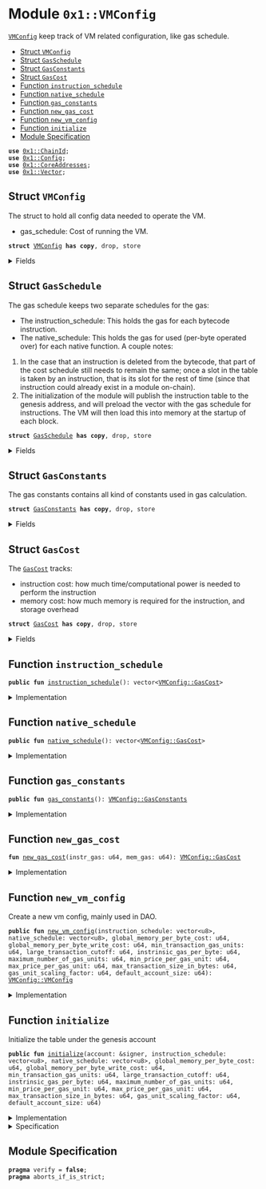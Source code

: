 
<a name="0x1_VMConfig"></a>

# Module `0x1::VMConfig`

<code><a href="VMConfig.md#0x1_VMConfig">VMConfig</a></code> keep track of VM related configuration, like gas schedule.


-  [Struct `VMConfig`](#0x1_VMConfig_VMConfig)
-  [Struct `GasSchedule`](#0x1_VMConfig_GasSchedule)
-  [Struct `GasConstants`](#0x1_VMConfig_GasConstants)
-  [Struct `GasCost`](#0x1_VMConfig_GasCost)
-  [Function `instruction_schedule`](#0x1_VMConfig_instruction_schedule)
-  [Function `native_schedule`](#0x1_VMConfig_native_schedule)
-  [Function `gas_constants`](#0x1_VMConfig_gas_constants)
-  [Function `new_gas_cost`](#0x1_VMConfig_new_gas_cost)
-  [Function `new_vm_config`](#0x1_VMConfig_new_vm_config)
-  [Function `initialize`](#0x1_VMConfig_initialize)
-  [Module Specification](#@Module_Specification_0)


<pre><code><b>use</b> <a href="ChainId.md#0x1_ChainId">0x1::ChainId</a>;
<b>use</b> <a href="Config.md#0x1_Config">0x1::Config</a>;
<b>use</b> <a href="CoreAddresses.md#0x1_CoreAddresses">0x1::CoreAddresses</a>;
<b>use</b> <a href="Vector.md#0x1_Vector">0x1::Vector</a>;
</code></pre>



<a name="0x1_VMConfig_VMConfig"></a>

## Struct `VMConfig`

The struct to hold all config data needed to operate the VM.
* gas_schedule: Cost of running the VM.


<pre><code><b>struct</b> <a href="VMConfig.md#0x1_VMConfig">VMConfig</a> <b>has</b> <b>copy</b>, drop, store
</code></pre>



<details>
<summary>Fields</summary>


<dl>
<dt>
<code>gas_schedule: <a href="VMConfig.md#0x1_VMConfig_GasSchedule">VMConfig::GasSchedule</a></code>
</dt>
<dd>

</dd>
</dl>


</details>

<a name="0x1_VMConfig_GasSchedule"></a>

## Struct `GasSchedule`

The gas schedule keeps two separate schedules for the gas:
* The instruction_schedule: This holds the gas for each bytecode instruction.
* The native_schedule: This holds the gas for used (per-byte operated over) for each native
function.
A couple notes:
1. In the case that an instruction is deleted from the bytecode, that part of the cost schedule
still needs to remain the same; once a slot in the table is taken by an instruction, that is its
slot for the rest of time (since that instruction could already exist in a module on-chain).
2. The initialization of the module will publish the instruction table to the genesis
address, and will preload the vector with the gas schedule for instructions. The VM will then
load this into memory at the startup of each block.


<pre><code><b>struct</b> <a href="VMConfig.md#0x1_VMConfig_GasSchedule">GasSchedule</a> <b>has</b> <b>copy</b>, drop, store
</code></pre>



<details>
<summary>Fields</summary>


<dl>
<dt>
<code>instruction_schedule: vector&lt;u8&gt;</code>
</dt>
<dd>

</dd>
<dt>
<code>native_schedule: vector&lt;u8&gt;</code>
</dt>
<dd>

</dd>
<dt>
<code>gas_constants: <a href="VMConfig.md#0x1_VMConfig_GasConstants">VMConfig::GasConstants</a></code>
</dt>
<dd>

</dd>
</dl>


</details>

<a name="0x1_VMConfig_GasConstants"></a>

## Struct `GasConstants`

The gas constants contains all kind of constants used in gas calculation.


<pre><code><b>struct</b> <a href="VMConfig.md#0x1_VMConfig_GasConstants">GasConstants</a> <b>has</b> <b>copy</b>, drop, store
</code></pre>



<details>
<summary>Fields</summary>


<dl>
<dt>
<code>global_memory_per_byte_cost: u64</code>
</dt>
<dd>
 The cost per-byte written to global storage.
</dd>
<dt>
<code>global_memory_per_byte_write_cost: u64</code>
</dt>
<dd>
 The cost per-byte written to storage.
</dd>
<dt>
<code>min_transaction_gas_units: u64</code>
</dt>
<dd>
 We charge one unit of gas per-byte for the first 600 bytes
</dd>
<dt>
<code>large_transaction_cutoff: u64</code>
</dt>
<dd>
 Any transaction over this size will be charged <code>INTRINSIC_GAS_PER_BYTE</code> per byte
</dd>
<dt>
<code>instrinsic_gas_per_byte: u64</code>
</dt>
<dd>
 The units of gas that should be charged per byte for every transaction.
</dd>
<dt>
<code>maximum_number_of_gas_units: u64</code>
</dt>
<dd>
 1 nanosecond should equal one unit of computational gas. We bound the maximum
 computational time of any given transaction at 10 milliseconds. We want this number and
 <code>MAX_PRICE_PER_GAS_UNIT</code> to always satisfy the inequality that
         MAXIMUM_NUMBER_OF_GAS_UNITS * MAX_PRICE_PER_GAS_UNIT < min(u64::MAX, GasUnits<GasCarrier>::MAX)
</dd>
<dt>
<code>min_price_per_gas_unit: u64</code>
</dt>
<dd>
 The minimum gas price that a transaction can be submitted with.
</dd>
<dt>
<code>max_price_per_gas_unit: u64</code>
</dt>
<dd>
 The maximum gas unit price that a transaction can be submitted with.
</dd>
<dt>
<code>max_transaction_size_in_bytes: u64</code>
</dt>
<dd>
 The max transaction size in bytes that a transaction can have.
</dd>
<dt>
<code>gas_unit_scaling_factor: u64</code>
</dt>
<dd>
 gas unit scaling factor.
</dd>
<dt>
<code>default_account_size: u64</code>
</dt>
<dd>
 default account size.
</dd>
</dl>


</details>

<a name="0x1_VMConfig_GasCost"></a>

## Struct `GasCost`

The  <code><a href="VMConfig.md#0x1_VMConfig_GasCost">GasCost</a></code> tracks:
- instruction cost: how much time/computational power is needed to perform the instruction
- memory cost: how much memory is required for the instruction, and storage overhead


<pre><code><b>struct</b> <a href="VMConfig.md#0x1_VMConfig_GasCost">GasCost</a> <b>has</b> <b>copy</b>, drop, store
</code></pre>



<details>
<summary>Fields</summary>


<dl>
<dt>
<code>instruction_gas: u64</code>
</dt>
<dd>

</dd>
<dt>
<code>memory_gas: u64</code>
</dt>
<dd>

</dd>
</dl>


</details>

<a name="0x1_VMConfig_instruction_schedule"></a>

## Function `instruction_schedule`



<pre><code><b>public</b> <b>fun</b> <a href="VMConfig.md#0x1_VMConfig_instruction_schedule">instruction_schedule</a>(): vector&lt;<a href="VMConfig.md#0x1_VMConfig_GasCost">VMConfig::GasCost</a>&gt;
</code></pre>



<details>
<summary>Implementation</summary>


<pre><code><b>public</b> <b>fun</b> <a href="VMConfig.md#0x1_VMConfig_instruction_schedule">instruction_schedule</a>(): vector&lt;<a href="VMConfig.md#0x1_VMConfig_GasCost">GasCost</a>&gt; {
    <b>let</b> table = <a href="Vector.md#0x1_Vector_empty">Vector::empty</a>();

    // POP
    <a href="Vector.md#0x1_Vector_push_back">Vector::push_back</a>(&<b>mut</b> table, <a href="VMConfig.md#0x1_VMConfig_new_gas_cost">new_gas_cost</a>(1, 1));
    // RET
    <a href="Vector.md#0x1_Vector_push_back">Vector::push_back</a>(&<b>mut</b> table, <a href="VMConfig.md#0x1_VMConfig_new_gas_cost">new_gas_cost</a>(638, 1));
    // BR_TRUE
    <a href="Vector.md#0x1_Vector_push_back">Vector::push_back</a>(&<b>mut</b> table, <a href="VMConfig.md#0x1_VMConfig_new_gas_cost">new_gas_cost</a>(1, 1));
    // BR_FALSE
    <a href="Vector.md#0x1_Vector_push_back">Vector::push_back</a>(&<b>mut</b> table, <a href="VMConfig.md#0x1_VMConfig_new_gas_cost">new_gas_cost</a>(1, 1));
    // BRANCH
    <a href="Vector.md#0x1_Vector_push_back">Vector::push_back</a>(&<b>mut</b> table, <a href="VMConfig.md#0x1_VMConfig_new_gas_cost">new_gas_cost</a>(1, 1));
    // LD_U64
    <a href="Vector.md#0x1_Vector_push_back">Vector::push_back</a>(&<b>mut</b> table, <a href="VMConfig.md#0x1_VMConfig_new_gas_cost">new_gas_cost</a>(1, 1));
    // LD_CONST
    <a href="Vector.md#0x1_Vector_push_back">Vector::push_back</a>(&<b>mut</b> table, <a href="VMConfig.md#0x1_VMConfig_new_gas_cost">new_gas_cost</a>(1, 1));
    // LD_TRUE
    <a href="Vector.md#0x1_Vector_push_back">Vector::push_back</a>(&<b>mut</b> table, <a href="VMConfig.md#0x1_VMConfig_new_gas_cost">new_gas_cost</a>(1, 1));
    // LD_FALSE
    <a href="Vector.md#0x1_Vector_push_back">Vector::push_back</a>(&<b>mut</b> table, <a href="VMConfig.md#0x1_VMConfig_new_gas_cost">new_gas_cost</a>(1, 1));
    // COPY_LOC
    <a href="Vector.md#0x1_Vector_push_back">Vector::push_back</a>(&<b>mut</b> table, <a href="VMConfig.md#0x1_VMConfig_new_gas_cost">new_gas_cost</a>(1, 1));
    // MOVE_LOC
    <a href="Vector.md#0x1_Vector_push_back">Vector::push_back</a>(&<b>mut</b> table, <a href="VMConfig.md#0x1_VMConfig_new_gas_cost">new_gas_cost</a>(1, 1));
    // ST_LOC
    <a href="Vector.md#0x1_Vector_push_back">Vector::push_back</a>(&<b>mut</b> table, <a href="VMConfig.md#0x1_VMConfig_new_gas_cost">new_gas_cost</a>(1, 1));
    // MUT_BORROW_LOC
    <a href="Vector.md#0x1_Vector_push_back">Vector::push_back</a>(&<b>mut</b> table, <a href="VMConfig.md#0x1_VMConfig_new_gas_cost">new_gas_cost</a>(2, 1));
    // IMM_BORROW_LOC
    <a href="Vector.md#0x1_Vector_push_back">Vector::push_back</a>(&<b>mut</b> table, <a href="VMConfig.md#0x1_VMConfig_new_gas_cost">new_gas_cost</a>(1, 1));
    // MUT_BORROW_FIELD
    <a href="Vector.md#0x1_Vector_push_back">Vector::push_back</a>(&<b>mut</b> table, <a href="VMConfig.md#0x1_VMConfig_new_gas_cost">new_gas_cost</a>(1, 1));
    // IMM_BORROW_FIELD
    <a href="Vector.md#0x1_Vector_push_back">Vector::push_back</a>(&<b>mut</b> table, <a href="VMConfig.md#0x1_VMConfig_new_gas_cost">new_gas_cost</a>(1, 1));
    // CALL
    <a href="Vector.md#0x1_Vector_push_back">Vector::push_back</a>(&<b>mut</b> table, <a href="VMConfig.md#0x1_VMConfig_new_gas_cost">new_gas_cost</a>(1132, 1));
    // PACK
    <a href="Vector.md#0x1_Vector_push_back">Vector::push_back</a>(&<b>mut</b> table, <a href="VMConfig.md#0x1_VMConfig_new_gas_cost">new_gas_cost</a>(2, 1));
    // UNPACK
    <a href="Vector.md#0x1_Vector_push_back">Vector::push_back</a>(&<b>mut</b> table, <a href="VMConfig.md#0x1_VMConfig_new_gas_cost">new_gas_cost</a>(2, 1));
    // READ_REF
    <a href="Vector.md#0x1_Vector_push_back">Vector::push_back</a>(&<b>mut</b> table, <a href="VMConfig.md#0x1_VMConfig_new_gas_cost">new_gas_cost</a>(1, 1));
    // WRITE_REF
    <a href="Vector.md#0x1_Vector_push_back">Vector::push_back</a>(&<b>mut</b> table, <a href="VMConfig.md#0x1_VMConfig_new_gas_cost">new_gas_cost</a>(1, 1));
    // ADD
    <a href="Vector.md#0x1_Vector_push_back">Vector::push_back</a>(&<b>mut</b> table, <a href="VMConfig.md#0x1_VMConfig_new_gas_cost">new_gas_cost</a>(1, 1));
    // SUB
    <a href="Vector.md#0x1_Vector_push_back">Vector::push_back</a>(&<b>mut</b> table, <a href="VMConfig.md#0x1_VMConfig_new_gas_cost">new_gas_cost</a>(1, 1));
    // MUL
    <a href="Vector.md#0x1_Vector_push_back">Vector::push_back</a>(&<b>mut</b> table, <a href="VMConfig.md#0x1_VMConfig_new_gas_cost">new_gas_cost</a>(1, 1));
    // MOD
    <a href="Vector.md#0x1_Vector_push_back">Vector::push_back</a>(&<b>mut</b> table, <a href="VMConfig.md#0x1_VMConfig_new_gas_cost">new_gas_cost</a>(1, 1));
    // DIV
    <a href="Vector.md#0x1_Vector_push_back">Vector::push_back</a>(&<b>mut</b> table, <a href="VMConfig.md#0x1_VMConfig_new_gas_cost">new_gas_cost</a>(3, 1));
    // BIT_OR
    <a href="Vector.md#0x1_Vector_push_back">Vector::push_back</a>(&<b>mut</b> table, <a href="VMConfig.md#0x1_VMConfig_new_gas_cost">new_gas_cost</a>(2, 1));
    // BIT_AND
    <a href="Vector.md#0x1_Vector_push_back">Vector::push_back</a>(&<b>mut</b> table, <a href="VMConfig.md#0x1_VMConfig_new_gas_cost">new_gas_cost</a>(2, 1));
    // XOR
    <a href="Vector.md#0x1_Vector_push_back">Vector::push_back</a>(&<b>mut</b> table, <a href="VMConfig.md#0x1_VMConfig_new_gas_cost">new_gas_cost</a>(1, 1));
    // OR
    <a href="Vector.md#0x1_Vector_push_back">Vector::push_back</a>(&<b>mut</b> table, <a href="VMConfig.md#0x1_VMConfig_new_gas_cost">new_gas_cost</a>(2, 1));
    // AND
    <a href="Vector.md#0x1_Vector_push_back">Vector::push_back</a>(&<b>mut</b> table, <a href="VMConfig.md#0x1_VMConfig_new_gas_cost">new_gas_cost</a>(1, 1));
    // NOT
    <a href="Vector.md#0x1_Vector_push_back">Vector::push_back</a>(&<b>mut</b> table, <a href="VMConfig.md#0x1_VMConfig_new_gas_cost">new_gas_cost</a>(1, 1));
    // EQ
    <a href="Vector.md#0x1_Vector_push_back">Vector::push_back</a>(&<b>mut</b> table, <a href="VMConfig.md#0x1_VMConfig_new_gas_cost">new_gas_cost</a>(1, 1));
    // NEQ
    <a href="Vector.md#0x1_Vector_push_back">Vector::push_back</a>(&<b>mut</b> table, <a href="VMConfig.md#0x1_VMConfig_new_gas_cost">new_gas_cost</a>(1, 1));
    // LT
    <a href="Vector.md#0x1_Vector_push_back">Vector::push_back</a>(&<b>mut</b> table, <a href="VMConfig.md#0x1_VMConfig_new_gas_cost">new_gas_cost</a>(1, 1));
    // GT
    <a href="Vector.md#0x1_Vector_push_back">Vector::push_back</a>(&<b>mut</b> table, <a href="VMConfig.md#0x1_VMConfig_new_gas_cost">new_gas_cost</a>(1, 1));
    // LE
    <a href="Vector.md#0x1_Vector_push_back">Vector::push_back</a>(&<b>mut</b> table, <a href="VMConfig.md#0x1_VMConfig_new_gas_cost">new_gas_cost</a>(2, 1));
    // GE
    <a href="Vector.md#0x1_Vector_push_back">Vector::push_back</a>(&<b>mut</b> table, <a href="VMConfig.md#0x1_VMConfig_new_gas_cost">new_gas_cost</a>(1, 1));
    // ABORT
    <a href="Vector.md#0x1_Vector_push_back">Vector::push_back</a>(&<b>mut</b> table, <a href="VMConfig.md#0x1_VMConfig_new_gas_cost">new_gas_cost</a>(1, 1));
    // NOP
    <a href="Vector.md#0x1_Vector_push_back">Vector::push_back</a>(&<b>mut</b> table, <a href="VMConfig.md#0x1_VMConfig_new_gas_cost">new_gas_cost</a>(1, 1));
    // EXISTS
    <a href="Vector.md#0x1_Vector_push_back">Vector::push_back</a>(&<b>mut</b> table, <a href="VMConfig.md#0x1_VMConfig_new_gas_cost">new_gas_cost</a>(41, 1));
    // MUT_BORROW_GLOBAL
    <a href="Vector.md#0x1_Vector_push_back">Vector::push_back</a>(&<b>mut</b> table, <a href="VMConfig.md#0x1_VMConfig_new_gas_cost">new_gas_cost</a>(21, 1));
    // IML_BORROW_GLOBAL
    <a href="Vector.md#0x1_Vector_push_back">Vector::push_back</a>(&<b>mut</b> table, <a href="VMConfig.md#0x1_VMConfig_new_gas_cost">new_gas_cost</a>(23, 1));
    // MOVE_FROM
    <a href="Vector.md#0x1_Vector_push_back">Vector::push_back</a>(&<b>mut</b> table, <a href="VMConfig.md#0x1_VMConfig_new_gas_cost">new_gas_cost</a>(459, 1));
    // MOVE_TO
    <a href="Vector.md#0x1_Vector_push_back">Vector::push_back</a>(&<b>mut</b> table, <a href="VMConfig.md#0x1_VMConfig_new_gas_cost">new_gas_cost</a>(13, 1));
    // FREEZE_REF
    <a href="Vector.md#0x1_Vector_push_back">Vector::push_back</a>(&<b>mut</b> table, <a href="VMConfig.md#0x1_VMConfig_new_gas_cost">new_gas_cost</a>(1, 1));
    // SHL
    <a href="Vector.md#0x1_Vector_push_back">Vector::push_back</a>(&<b>mut</b> table, <a href="VMConfig.md#0x1_VMConfig_new_gas_cost">new_gas_cost</a>(2, 1));
    // SHR
    <a href="Vector.md#0x1_Vector_push_back">Vector::push_back</a>(&<b>mut</b> table, <a href="VMConfig.md#0x1_VMConfig_new_gas_cost">new_gas_cost</a>(1, 1));
    // LD_U8
    <a href="Vector.md#0x1_Vector_push_back">Vector::push_back</a>(&<b>mut</b> table, <a href="VMConfig.md#0x1_VMConfig_new_gas_cost">new_gas_cost</a>(1, 1));
    // LD_U128
    <a href="Vector.md#0x1_Vector_push_back">Vector::push_back</a>(&<b>mut</b> table, <a href="VMConfig.md#0x1_VMConfig_new_gas_cost">new_gas_cost</a>(1, 1));

    // CAST_U8
    <a href="Vector.md#0x1_Vector_push_back">Vector::push_back</a>(&<b>mut</b> table, <a href="VMConfig.md#0x1_VMConfig_new_gas_cost">new_gas_cost</a>(2, 1));
    // CAST_U64
    <a href="Vector.md#0x1_Vector_push_back">Vector::push_back</a>(&<b>mut</b> table, <a href="VMConfig.md#0x1_VMConfig_new_gas_cost">new_gas_cost</a>(1, 1));
    // CAST_U128
    <a href="Vector.md#0x1_Vector_push_back">Vector::push_back</a>(&<b>mut</b> table, <a href="VMConfig.md#0x1_VMConfig_new_gas_cost">new_gas_cost</a>(1, 1));
    // MUT_BORORW_FIELD_GENERIC
    <a href="Vector.md#0x1_Vector_push_back">Vector::push_back</a>(&<b>mut</b> table, <a href="VMConfig.md#0x1_VMConfig_new_gas_cost">new_gas_cost</a>(1, 1));
    // IMM_BORORW_FIELD_GENERIC
    <a href="Vector.md#0x1_Vector_push_back">Vector::push_back</a>(&<b>mut</b> table, <a href="VMConfig.md#0x1_VMConfig_new_gas_cost">new_gas_cost</a>(1, 1));
    // CALL_GENERIC
    <a href="Vector.md#0x1_Vector_push_back">Vector::push_back</a>(&<b>mut</b> table, <a href="VMConfig.md#0x1_VMConfig_new_gas_cost">new_gas_cost</a>(582, 1));
    // PACK_GENERIC
    <a href="Vector.md#0x1_Vector_push_back">Vector::push_back</a>(&<b>mut</b> table, <a href="VMConfig.md#0x1_VMConfig_new_gas_cost">new_gas_cost</a>(2, 1));
    // UNPACK_GENERIC
    <a href="Vector.md#0x1_Vector_push_back">Vector::push_back</a>(&<b>mut</b> table, <a href="VMConfig.md#0x1_VMConfig_new_gas_cost">new_gas_cost</a>(2, 1));
    // EXISTS_GENERIC
    <a href="Vector.md#0x1_Vector_push_back">Vector::push_back</a>(&<b>mut</b> table, <a href="VMConfig.md#0x1_VMConfig_new_gas_cost">new_gas_cost</a>(34, 1));
    // MUT_BORROW_GLOBAL_GENERIC
    <a href="Vector.md#0x1_Vector_push_back">Vector::push_back</a>(&<b>mut</b> table, <a href="VMConfig.md#0x1_VMConfig_new_gas_cost">new_gas_cost</a>(15, 1));
    // IMM_BORROW_GLOBAL_GENERIC
    <a href="Vector.md#0x1_Vector_push_back">Vector::push_back</a>(&<b>mut</b> table, <a href="VMConfig.md#0x1_VMConfig_new_gas_cost">new_gas_cost</a>(14, 1));
    // MOVE_FROM_GENERIC
    <a href="Vector.md#0x1_Vector_push_back">Vector::push_back</a>(&<b>mut</b> table, <a href="VMConfig.md#0x1_VMConfig_new_gas_cost">new_gas_cost</a>(13, 1));
    // MOVE_TO_GENERIC
    <a href="Vector.md#0x1_Vector_push_back">Vector::push_back</a>(&<b>mut</b> table, <a href="VMConfig.md#0x1_VMConfig_new_gas_cost">new_gas_cost</a>(27, 1));

    // VEC_PACK
    <a href="Vector.md#0x1_Vector_push_back">Vector::push_back</a>(&<b>mut</b> table, <a href="VMConfig.md#0x1_VMConfig_new_gas_cost">new_gas_cost</a>(84, 1));
    // VEC_LEN
    <a href="Vector.md#0x1_Vector_push_back">Vector::push_back</a>(&<b>mut</b> table, <a href="VMConfig.md#0x1_VMConfig_new_gas_cost">new_gas_cost</a>(98, 1));
    // VEC_IMM_BORROW
    <a href="Vector.md#0x1_Vector_push_back">Vector::push_back</a>(&<b>mut</b> table, <a href="VMConfig.md#0x1_VMConfig_new_gas_cost">new_gas_cost</a>(1334, 1));
    // VEC_MUT_BORROW
    <a href="Vector.md#0x1_Vector_push_back">Vector::push_back</a>(&<b>mut</b> table, <a href="VMConfig.md#0x1_VMConfig_new_gas_cost">new_gas_cost</a>(1902, 1));
    // VEC_PUSH_BACK
    <a href="Vector.md#0x1_Vector_push_back">Vector::push_back</a>(&<b>mut</b> table, <a href="VMConfig.md#0x1_VMConfig_new_gas_cost">new_gas_cost</a>(53, 1));
    // VEC_POP_BACK
    <a href="Vector.md#0x1_Vector_push_back">Vector::push_back</a>(&<b>mut</b> table, <a href="VMConfig.md#0x1_VMConfig_new_gas_cost">new_gas_cost</a>(227, 1));
    // VEC_UNPACK
    <a href="Vector.md#0x1_Vector_push_back">Vector::push_back</a>(&<b>mut</b> table, <a href="VMConfig.md#0x1_VMConfig_new_gas_cost">new_gas_cost</a>(572, 1));
    // VEC_SWAP
    <a href="Vector.md#0x1_Vector_push_back">Vector::push_back</a>(&<b>mut</b> table, <a href="VMConfig.md#0x1_VMConfig_new_gas_cost">new_gas_cost</a>(1436, 1));
    table
}
</code></pre>



</details>

<a name="0x1_VMConfig_native_schedule"></a>

## Function `native_schedule`



<pre><code><b>public</b> <b>fun</b> <a href="VMConfig.md#0x1_VMConfig_native_schedule">native_schedule</a>(): vector&lt;<a href="VMConfig.md#0x1_VMConfig_GasCost">VMConfig::GasCost</a>&gt;
</code></pre>



<details>
<summary>Implementation</summary>


<pre><code><b>public</b> <b>fun</b> <a href="VMConfig.md#0x1_VMConfig_native_schedule">native_schedule</a>(): vector&lt;<a href="VMConfig.md#0x1_VMConfig_GasCost">GasCost</a>&gt; {
    <b>let</b> table = <a href="Vector.md#0x1_Vector_empty">Vector::empty</a>();
    //<a href="Hash.md#0x1_Hash_sha2_256">Hash::sha2_256</a> 0
    <a href="Vector.md#0x1_Vector_push_back">Vector::push_back</a>(&<b>mut</b> table, <a href="VMConfig.md#0x1_VMConfig_new_gas_cost">new_gas_cost</a>(21, 1));
    //<a href="Hash.md#0x1_Hash_sha3_256">Hash::sha3_256</a> 1
    <a href="Vector.md#0x1_Vector_push_back">Vector::push_back</a>(&<b>mut</b> table, <a href="VMConfig.md#0x1_VMConfig_new_gas_cost">new_gas_cost</a>(64, 1));
    //<a href="Signature.md#0x1_Signature_ed25519_verify">Signature::ed25519_verify</a> 2
    <a href="Vector.md#0x1_Vector_push_back">Vector::push_back</a>(&<b>mut</b> table, <a href="VMConfig.md#0x1_VMConfig_new_gas_cost">new_gas_cost</a>(61, 1));
    //ED25519_THRESHOLD_VERIFY 3 this <b>native</b> funciton is deprecated
    <a href="Vector.md#0x1_Vector_push_back">Vector::push_back</a>(&<b>mut</b> table, <a href="VMConfig.md#0x1_VMConfig_new_gas_cost">new_gas_cost</a>(3351, 1));
    //BSC::to_bytes 4
    <a href="Vector.md#0x1_Vector_push_back">Vector::push_back</a>(&<b>mut</b> table, <a href="VMConfig.md#0x1_VMConfig_new_gas_cost">new_gas_cost</a>(181, 1));
    //<a href="Vector.md#0x1_Vector_length">Vector::length</a> 5
    <a href="Vector.md#0x1_Vector_push_back">Vector::push_back</a>(&<b>mut</b> table, <a href="VMConfig.md#0x1_VMConfig_new_gas_cost">new_gas_cost</a>(98, 1));
    //<a href="Vector.md#0x1_Vector_empty">Vector::empty</a> 6
    <a href="Vector.md#0x1_Vector_push_back">Vector::push_back</a>(&<b>mut</b> table, <a href="VMConfig.md#0x1_VMConfig_new_gas_cost">new_gas_cost</a>(84, 1));
    //<a href="Vector.md#0x1_Vector_borrow">Vector::borrow</a> 7
    <a href="Vector.md#0x1_Vector_push_back">Vector::push_back</a>(&<b>mut</b> table, <a href="VMConfig.md#0x1_VMConfig_new_gas_cost">new_gas_cost</a>(1334, 1));
    //<a href="Vector.md#0x1_Vector_borrow_mut">Vector::borrow_mut</a> 8
    <a href="Vector.md#0x1_Vector_push_back">Vector::push_back</a>(&<b>mut</b> table, <a href="VMConfig.md#0x1_VMConfig_new_gas_cost">new_gas_cost</a>(1902, 1));
    //<a href="Vector.md#0x1_Vector_push_back">Vector::push_back</a> 9
    <a href="Vector.md#0x1_Vector_push_back">Vector::push_back</a>(&<b>mut</b> table, <a href="VMConfig.md#0x1_VMConfig_new_gas_cost">new_gas_cost</a>(53, 1));
    //<a href="Vector.md#0x1_Vector_pop_back">Vector::pop_back</a> 10
    <a href="Vector.md#0x1_Vector_push_back">Vector::push_back</a>(&<b>mut</b> table, <a href="VMConfig.md#0x1_VMConfig_new_gas_cost">new_gas_cost</a>(227, 1));
    //Vector::destory_empty 11
    <a href="Vector.md#0x1_Vector_push_back">Vector::push_back</a>(&<b>mut</b> table, <a href="VMConfig.md#0x1_VMConfig_new_gas_cost">new_gas_cost</a>(572, 1));
    //<a href="Vector.md#0x1_Vector_swap">Vector::swap</a> 12
    <a href="Vector.md#0x1_Vector_push_back">Vector::push_back</a>(&<b>mut</b> table, <a href="VMConfig.md#0x1_VMConfig_new_gas_cost">new_gas_cost</a>(1436, 1));
    //<a href="Signature.md#0x1_Signature_ed25519_validate_pubkey">Signature::ed25519_validate_pubkey</a> 13
    <a href="Vector.md#0x1_Vector_push_back">Vector::push_back</a>(&<b>mut</b> table, <a href="VMConfig.md#0x1_VMConfig_new_gas_cost">new_gas_cost</a>(26, 1));
    //<a href="Signer.md#0x1_Signer_borrow_address">Signer::borrow_address</a> 14
    <a href="Vector.md#0x1_Vector_push_back">Vector::push_back</a>(&<b>mut</b> table, <a href="VMConfig.md#0x1_VMConfig_new_gas_cost">new_gas_cost</a>(353, 1));
    //Account::creator_signer 15
    <a href="Vector.md#0x1_Vector_push_back">Vector::push_back</a>(&<b>mut</b> table, <a href="VMConfig.md#0x1_VMConfig_new_gas_cost">new_gas_cost</a>(24, 1));
    //Account::destroy_signer 16
    <a href="Vector.md#0x1_Vector_push_back">Vector::push_back</a>(&<b>mut</b> table, <a href="VMConfig.md#0x1_VMConfig_new_gas_cost">new_gas_cost</a>(212, 1));
    //<a href="Event.md#0x1_Event_emit_event">Event::emit_event</a> 17
    <a href="Vector.md#0x1_Vector_push_back">Vector::push_back</a>(&<b>mut</b> table, <a href="VMConfig.md#0x1_VMConfig_new_gas_cost">new_gas_cost</a>(52, 1));
    //<a href="BCS.md#0x1_BCS_to_address">BCS::to_address</a> 18
    <a href="Vector.md#0x1_Vector_push_back">Vector::push_back</a>(&<b>mut</b> table, <a href="VMConfig.md#0x1_VMConfig_new_gas_cost">new_gas_cost</a>(26, 1));
    //<a href="Token.md#0x1_Token_name_of">Token::name_of</a> 19
    <a href="Vector.md#0x1_Vector_push_back">Vector::push_back</a>(&<b>mut</b> table, <a href="VMConfig.md#0x1_VMConfig_new_gas_cost">new_gas_cost</a>(2002, 1));
    //<a href="Hash.md#0x1_Hash_keccak_256">Hash::keccak_256</a> 20
    <a href="Vector.md#0x1_Vector_push_back">Vector::push_back</a>(&<b>mut</b> table, <a href="VMConfig.md#0x1_VMConfig_new_gas_cost">new_gas_cost</a>(64, 1));
    //<a href="Hash.md#0x1_Hash_ripemd160">Hash::ripemd160</a> 21
    <a href="Vector.md#0x1_Vector_push_back">Vector::push_back</a>(&<b>mut</b> table, <a href="VMConfig.md#0x1_VMConfig_new_gas_cost">new_gas_cost</a>(64, 1));
    //<a href="Signature.md#0x1_Signature_native_ecrecover">Signature::native_ecrecover</a> 22
    <a href="Vector.md#0x1_Vector_push_back">Vector::push_back</a>(&<b>mut</b> table, <a href="VMConfig.md#0x1_VMConfig_new_gas_cost">new_gas_cost</a>(128, 1));
    //<a href="U256.md#0x1_U256_from_bytes">U256::from_bytes</a> 23
    <a href="Vector.md#0x1_Vector_push_back">Vector::push_back</a>(&<b>mut</b> table, <a href="VMConfig.md#0x1_VMConfig_new_gas_cost">new_gas_cost</a>(2, 1));
    //<a href="U256.md#0x1_U256_add">U256::add</a> 24
    <a href="Vector.md#0x1_Vector_push_back">Vector::push_back</a>(&<b>mut</b> table, <a href="VMConfig.md#0x1_VMConfig_new_gas_cost">new_gas_cost</a>(4, 1));
    //<a href="U256.md#0x1_U256_sub">U256::sub</a> 25
    <a href="Vector.md#0x1_Vector_push_back">Vector::push_back</a>(&<b>mut</b> table, <a href="VMConfig.md#0x1_VMConfig_new_gas_cost">new_gas_cost</a>(4, 1));
    //<a href="U256.md#0x1_U256_mul">U256::mul</a> 26
    <a href="Vector.md#0x1_Vector_push_back">Vector::push_back</a>(&<b>mut</b> table, <a href="VMConfig.md#0x1_VMConfig_new_gas_cost">new_gas_cost</a>(4, 1));
    //<a href="U256.md#0x1_U256_div">U256::div</a> 27
    <a href="Vector.md#0x1_Vector_push_back">Vector::push_back</a>(&<b>mut</b> table, <a href="VMConfig.md#0x1_VMConfig_new_gas_cost">new_gas_cost</a>(10, 1));
    // <a href="U256.md#0x1_U256_rem">U256::rem</a> 28
    <a href="Vector.md#0x1_Vector_push_back">Vector::push_back</a>(&<b>mut</b> table, <a href="VMConfig.md#0x1_VMConfig_new_gas_cost">new_gas_cost</a>(4, 1));
    // <a href="U256.md#0x1_U256_pow">U256::pow</a> 29
    <a href="Vector.md#0x1_Vector_push_back">Vector::push_back</a>(&<b>mut</b> table, <a href="VMConfig.md#0x1_VMConfig_new_gas_cost">new_gas_cost</a>(8, 1));
    // TODO: settle down the gas cost
    // <a href="Vector.md#0x1_Vector_append">Vector::append</a> 30
    <a href="Vector.md#0x1_Vector_push_back">Vector::push_back</a>(&<b>mut</b> table, <a href="VMConfig.md#0x1_VMConfig_new_gas_cost">new_gas_cost</a>(40, 1));
    // <a href="Vector.md#0x1_Vector_remove">Vector::remove</a> 31
    <a href="Vector.md#0x1_Vector_push_back">Vector::push_back</a>(&<b>mut</b> table, <a href="VMConfig.md#0x1_VMConfig_new_gas_cost">new_gas_cost</a>(20, 1));
    // <a href="Vector.md#0x1_Vector_reverse">Vector::reverse</a> 32
    <a href="Vector.md#0x1_Vector_push_back">Vector::push_back</a>(&<b>mut</b> table, <a href="VMConfig.md#0x1_VMConfig_new_gas_cost">new_gas_cost</a>(10, 1));

    table
}
</code></pre>



</details>

<a name="0x1_VMConfig_gas_constants"></a>

## Function `gas_constants`



<pre><code><b>public</b> <b>fun</b> <a href="VMConfig.md#0x1_VMConfig_gas_constants">gas_constants</a>(): <a href="VMConfig.md#0x1_VMConfig_GasConstants">VMConfig::GasConstants</a>
</code></pre>



<details>
<summary>Implementation</summary>


<pre><code><b>public</b> <b>fun</b> <a href="VMConfig.md#0x1_VMConfig_gas_constants">gas_constants</a>(): <a href="VMConfig.md#0x1_VMConfig_GasConstants">GasConstants</a> {
    <b>let</b> min_price_per_gas_unit: u64 = <b>if</b> (<a href="ChainId.md#0x1_ChainId_is_test">ChainId::is_test</a>()) { 0 }  <b>else</b> { 1 };
    <b>let</b> maximum_number_of_gas_units: u64 = 40000000;//must less than base_block_gas_limit

    <b>if</b> (<a href="ChainId.md#0x1_ChainId_is_test">ChainId::is_test</a>() || <a href="ChainId.md#0x1_ChainId_is_dev">ChainId::is_dev</a>() || <a href="ChainId.md#0x1_ChainId_is_halley">ChainId::is_halley</a>()) {
        maximum_number_of_gas_units = maximum_number_of_gas_units * 10
    };
    <a href="VMConfig.md#0x1_VMConfig_GasConstants">GasConstants</a> {
        global_memory_per_byte_cost: 4,
        global_memory_per_byte_write_cost: 9,
        min_transaction_gas_units: 600,
        large_transaction_cutoff: 600,
        instrinsic_gas_per_byte: 8,
        maximum_number_of_gas_units,
        min_price_per_gas_unit,
        max_price_per_gas_unit: 10000,
        max_transaction_size_in_bytes: 1024 * 128,
        gas_unit_scaling_factor: 1,
        default_account_size: 800,
    }
}
</code></pre>



</details>

<a name="0x1_VMConfig_new_gas_cost"></a>

## Function `new_gas_cost`



<pre><code><b>fun</b> <a href="VMConfig.md#0x1_VMConfig_new_gas_cost">new_gas_cost</a>(instr_gas: u64, mem_gas: u64): <a href="VMConfig.md#0x1_VMConfig_GasCost">VMConfig::GasCost</a>
</code></pre>



<details>
<summary>Implementation</summary>


<pre><code><b>fun</b> <a href="VMConfig.md#0x1_VMConfig_new_gas_cost">new_gas_cost</a>(instr_gas: u64, mem_gas: u64): <a href="VMConfig.md#0x1_VMConfig_GasCost">GasCost</a> {
    <a href="VMConfig.md#0x1_VMConfig_GasCost">GasCost</a> {
        instruction_gas: instr_gas,
        memory_gas: mem_gas,
    }
}
</code></pre>



</details>

<a name="0x1_VMConfig_new_vm_config"></a>

## Function `new_vm_config`

Create a new vm config, mainly used in DAO.


<pre><code><b>public</b> <b>fun</b> <a href="VMConfig.md#0x1_VMConfig_new_vm_config">new_vm_config</a>(instruction_schedule: vector&lt;u8&gt;, native_schedule: vector&lt;u8&gt;, global_memory_per_byte_cost: u64, global_memory_per_byte_write_cost: u64, min_transaction_gas_units: u64, large_transaction_cutoff: u64, instrinsic_gas_per_byte: u64, maximum_number_of_gas_units: u64, min_price_per_gas_unit: u64, max_price_per_gas_unit: u64, max_transaction_size_in_bytes: u64, gas_unit_scaling_factor: u64, default_account_size: u64): <a href="VMConfig.md#0x1_VMConfig_VMConfig">VMConfig::VMConfig</a>
</code></pre>



<details>
<summary>Implementation</summary>


<pre><code><b>public</b> <b>fun</b> <a href="VMConfig.md#0x1_VMConfig_new_vm_config">new_vm_config</a>(
    instruction_schedule: vector&lt;u8&gt;,
    native_schedule: vector&lt;u8&gt;,
    global_memory_per_byte_cost: u64,
    global_memory_per_byte_write_cost: u64,
    min_transaction_gas_units: u64,
    large_transaction_cutoff: u64,
    instrinsic_gas_per_byte: u64,
    maximum_number_of_gas_units: u64,
    min_price_per_gas_unit: u64,
    max_price_per_gas_unit: u64,
    max_transaction_size_in_bytes: u64,
    gas_unit_scaling_factor: u64,
    default_account_size: u64,
): <a href="VMConfig.md#0x1_VMConfig">VMConfig</a> {
    <b>let</b> gas_constants = <a href="VMConfig.md#0x1_VMConfig_GasConstants">GasConstants</a> {
        global_memory_per_byte_cost,
        global_memory_per_byte_write_cost,
        min_transaction_gas_units,
        large_transaction_cutoff,
        instrinsic_gas_per_byte,
        maximum_number_of_gas_units,
        min_price_per_gas_unit,
        max_price_per_gas_unit,
        max_transaction_size_in_bytes,
        gas_unit_scaling_factor,
        default_account_size,
    };
    <a href="VMConfig.md#0x1_VMConfig">VMConfig</a> {
        gas_schedule: <a href="VMConfig.md#0x1_VMConfig_GasSchedule">GasSchedule</a> { instruction_schedule, native_schedule, gas_constants },
    }
}
</code></pre>



</details>

<a name="0x1_VMConfig_initialize"></a>

## Function `initialize`

Initialize the table under the genesis account


<pre><code><b>public</b> <b>fun</b> <a href="VMConfig.md#0x1_VMConfig_initialize">initialize</a>(account: &signer, instruction_schedule: vector&lt;u8&gt;, native_schedule: vector&lt;u8&gt;, global_memory_per_byte_cost: u64, global_memory_per_byte_write_cost: u64, min_transaction_gas_units: u64, large_transaction_cutoff: u64, instrinsic_gas_per_byte: u64, maximum_number_of_gas_units: u64, min_price_per_gas_unit: u64, max_price_per_gas_unit: u64, max_transaction_size_in_bytes: u64, gas_unit_scaling_factor: u64, default_account_size: u64)
</code></pre>



<details>
<summary>Implementation</summary>


<pre><code><b>public</b> <b>fun</b> <a href="VMConfig.md#0x1_VMConfig_initialize">initialize</a>(
    account: &signer,
    instruction_schedule: vector&lt;u8&gt;,
    native_schedule: vector&lt;u8&gt;,
    global_memory_per_byte_cost: u64,
    global_memory_per_byte_write_cost: u64,
    min_transaction_gas_units: u64,
    large_transaction_cutoff: u64,
    instrinsic_gas_per_byte: u64,
    maximum_number_of_gas_units: u64,
    min_price_per_gas_unit: u64,
    max_price_per_gas_unit: u64,
    max_transaction_size_in_bytes: u64,
    gas_unit_scaling_factor: u64,
    default_account_size: u64,
) {
    <a href="CoreAddresses.md#0x1_CoreAddresses_assert_genesis_address">CoreAddresses::assert_genesis_address</a>(account);
    <a href="Config.md#0x1_Config_publish_new_config">Config::publish_new_config</a>&lt;<a href="VMConfig.md#0x1_VMConfig">VMConfig</a>&gt;(
        account,
        <a href="VMConfig.md#0x1_VMConfig_new_vm_config">new_vm_config</a>(
            instruction_schedule,
            native_schedule,
            global_memory_per_byte_cost,
            global_memory_per_byte_write_cost,
            min_transaction_gas_units,
            large_transaction_cutoff,
            instrinsic_gas_per_byte,
            maximum_number_of_gas_units,
            min_price_per_gas_unit,
            max_price_per_gas_unit,
            max_transaction_size_in_bytes,
            gas_unit_scaling_factor,
            default_account_size,
        ),
    );
}
</code></pre>



</details>

<details>
<summary>Specification</summary>



<pre><code><b>aborts_if</b> <a href="Signer.md#0x1_Signer_address_of">Signer::address_of</a>(account) != <a href="CoreAddresses.md#0x1_CoreAddresses_GENESIS_ADDRESS">CoreAddresses::GENESIS_ADDRESS</a>();
<b>aborts_if</b> <b>exists</b>&lt;<a href="Config.md#0x1_Config_Config">Config::Config</a>&lt;<a href="VMConfig.md#0x1_VMConfig">VMConfig</a>&gt;&gt;(<a href="Signer.md#0x1_Signer_address_of">Signer::address_of</a>(account));
<b>aborts_if</b>
    <b>exists</b>&lt;<a href="Config.md#0x1_Config_ModifyConfigCapabilityHolder">Config::ModifyConfigCapabilityHolder</a>&lt;<a href="VMConfig.md#0x1_VMConfig">VMConfig</a>&gt;&gt;(
        <a href="Signer.md#0x1_Signer_address_of">Signer::address_of</a>(account),
    );
<b>ensures</b> <b>exists</b>&lt;<a href="Config.md#0x1_Config_Config">Config::Config</a>&lt;<a href="VMConfig.md#0x1_VMConfig">VMConfig</a>&gt;&gt;(<a href="Signer.md#0x1_Signer_address_of">Signer::address_of</a>(account));
<b>ensures</b>
    <b>exists</b>&lt;<a href="Config.md#0x1_Config_ModifyConfigCapabilityHolder">Config::ModifyConfigCapabilityHolder</a>&lt;<a href="VMConfig.md#0x1_VMConfig">VMConfig</a>&gt;&gt;(
        <a href="Signer.md#0x1_Signer_address_of">Signer::address_of</a>(account),
    );
</code></pre>



</details>

<a name="@Module_Specification_0"></a>

## Module Specification



<pre><code><b>pragma</b> verify = <b>false</b>;
<b>pragma</b> aborts_if_is_strict;
</code></pre>
